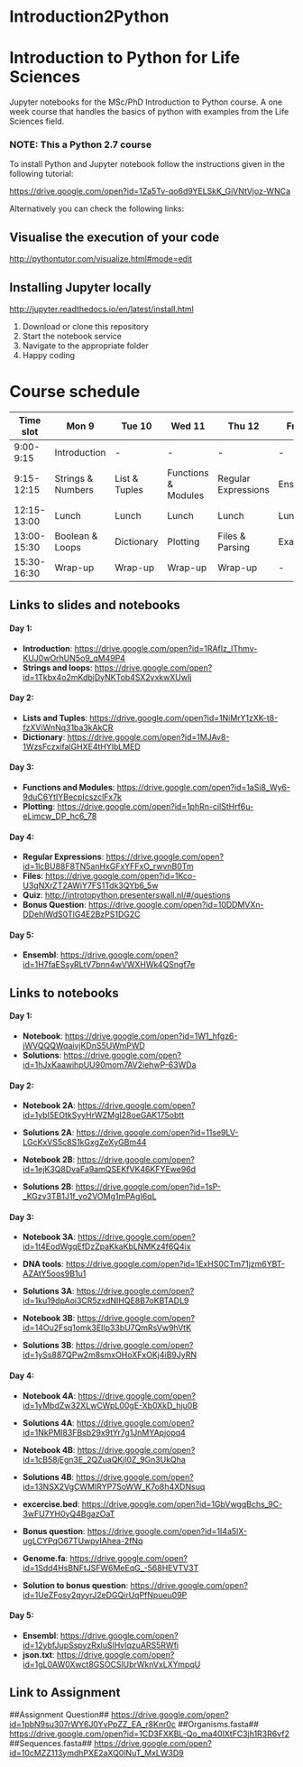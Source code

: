 # Introduction2Python

# Introduction to Python for Life Sciences
Jupyter notebooks for the MSc/PhD Introduction to Python course.
A one week course that handles the basics of python with examples from the Life Sciences field.

### NOTE: This a Python 2.7 course

To install  Python and Jupyter notebook follow the instructions given in the following tutorial:

https://drive.google.com/open?id=1Za5Tv-qo6d9YELSkK_GiVNtVjoz-WNCa

Alternatively you can check the following links:

## Visualise the execution of your code
http://pythontutor.com/visualize.html#mode=edit

## Installing Jupyter locally
http://jupyter.readthedocs.io/en/latest/install.html
1. Download or clone this repository
2. Start the notebook service
3. Navigate to the appropriate folder
4. Happy coding


# Course schedule
| Time slot   | Mon 9 | Tue 10 | Wed 11 | Thu 12 | Fri 13 |
| --- | --- | --- | --- | --- | --- |
| 9:00-9:15   | Introduction | - | - | - | - |
| 9:15-12:15  | Strings & Numbers | List & Tuples | Functions & Modules | Regular Expressions | Ensemble |
| 12:15-13:00 | Lunch | Lunch | Lunch | Lunch | Lunch |
| 13:00-15:30 | Boolean & Loops | Dictionary | Plotting | Files & Parsing | Exam |
| 15:30-16:30 | Wrap-up | Wrap-up | Wrap-up | Wrap-up | - | 

## Links to slides and notebooks

#### Day 1:

- **Introduction**: https://drive.google.com/open?id=1RAfIz_lThmv-KUJ0wOrhUN5o9_qM49P4
- **Strings and loops**: https://drive.google.com/open?id=1Tkbx4o2mKdbjDyNKTob4SX2vxkwXUwIj

#### Day 2:

- **Lists and Tuples**: https://drive.google.com/open?id=1NiMrY1zXK-t8-fzXViWnNq31ba3kAkCR
- **Dictionary**: https://drive.google.com/open?id=1MJAv8-1WzsFczxifalGHXE4tHYlbLMED

#### Day 3:

- **Functions and Modules**: https://drive.google.com/open?id=1aSi8_Wy6-9duC6YtIYBecpIcszclFx7k
- **Plotting**: https://drive.google.com/open?id=1phRn-cilStHrf6u-eLimcw_DP_hc6_78

#### Day 4:

- **Regular Expressions**: https://drive.google.com/open?id=1lcBU88F8TN5anHxGFxYFFxO_rwvnB0Tm
- **Files**: https://drive.google.com/open?id=1Kco-U3qNXrZT2AWiY7FS1Tdk3QYb6_5w
- **Quiz**: http://introtopython.presenterswall.nl/#/questions
- **Bonus Question**: https://drive.google.com/open?id=10DDMVXn-DDehlWdS0TlG4E2BzPS1DG2C

#### Day 5:
- **Ensembl**: https://drive.google.com/open?id=1H7faESsyRLtV7bnn4wVWXHWk4QSngf7e


## Links to notebooks

#### Day 1:

- **Notebook**: https://drive.google.com/open?id=1W1_hfgz6-jWVQQQWqaivjKDnS5UWmPWD
- **Solutions**: https://drive.google.com/open?id=1hJxKaawihpUU90mom7AV2iehwP-63WDa

#### Day 2:

- **Notebook 2A**: https://drive.google.com/open?id=1ybI5EOtkSyyHrWZMgI28oeGAK175obtt
- **Solutions 2A**: https://drive.google.com/open?id=11se9LV-LGcKxVS5c8S1kGxgZeXyGBm44

- **Notebook 2B**: https://drive.google.com/open?id=1ejK3Q8DvaFa9amQSEKfVK46KFYEwe96d
- **Solutions 2B**: https://drive.google.com/open?id=1sP-_KGzv3TB1J1f_yo2VOMg1mPAgI6qL

#### Day 3:

- **Notebook 3A**: https://drive.google.com/open?id=1t4EodWgqEfDzZpaKkaKbLNMKz4f6Q4ix
- **DNA tools**: https://drive.google.com/open?id=1ExHS0CTm71jzm6YBT-AZAtY5oos9B1u1
- **Solutions 3A**: https://drive.google.com/open?id=1ku19dpAoi3CR5zxdNIHQE8B7oKBTADL9

- **Notebook 3B**: https://drive.google.com/open?id=14Ou2Fsq1omk3EIlp33bU7QmRsVw9hVtK
- **Solutions 3B**: https://drive.google.com/open?id=1ySs887QPw2m8smxOHoXFxOKj4iB9JyRN

#### Day 4:

- **Notebook 4A**: https://drive.google.com/open?id=1yMbdZw32XLwCWpL00gE-Xb0XkD_hju0B
- **Solutions 4A**: https://drive.google.com/open?id=1NkPMI83FBsb29x9tYr7g1JnMYApjopq4

- **Notebook 4B**: https://drive.google.com/open?id=1cB58jEgn3E_2QZuaQKjl0Z_9Gn3UkQha
- **Solutions 4B**: https://drive.google.com/open?id=13NSX2VgCWMIRYP7SoWW_K7o8h4XDNsuq
- **excercise.bed**: https://drive.google.com/open?id=1GbVwgqBchs_9C-3wFU7YH0yQ4BgazOaT


- **Bonus question**: https://drive.google.com/open?id=1I4a5lX-ugLCYPqO67TUwpyIAhea-2fNq
- **Genome.fa**: https://drive.google.com/open?id=1Sdd4HsBNFtJSFW6MeEqG_-568HEVTV3T 
- **Solution to bonus question**: https://drive.google.com/open?id=1UeZFosy2qyyrJ2eDGQirUqPfNpueu09P

#### Day 5:
- **Ensembl**: https://drive.google.com/open?id=12ybfJupSspyzRxluSlHvIqzuARS5RWfi
- **json.txt**: https://drive.google.com/open?id=1gL0AW0Xwct8GSOCSlUbrWknVxLXYmpqU

## Link to Assignment

##Assignment Question## https://drive.google.com/open?id=1pbN9su307rWY6J0YvPpZZ_EA_r8Knr0c
##Organisms.fasta## https://drive.google.com/open?id=1CD3FXKBL-Qo_ma40lXtFC3jh1R3R6vf2
##Sequences.fasta## https://drive.google.com/open?id=10cMZZ113ymdhPXE2aXQ0lNuT_MxLW3D9
